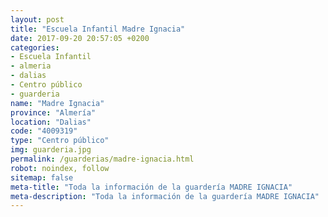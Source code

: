 ```yaml
---
layout: post
title: "Escuela Infantil Madre Ignacia"
date: 2017-09-20 20:57:05 +0200
categories:
- Escuela Infantil
- almeria
- dalias
- Centro público
- guarderia
name: "Madre Ignacia"
province: "Almería"
location: "Dalias"
code: "4009319"
type: "Centro público"
img: guarderia.jpg
permalink: /guarderias/madre-ignacia.html
robot: noindex, follow
sitemap: false
meta-title: "Toda la información de la guardería MADRE IGNACIA"
meta-description: "Toda la información de la guardería MADRE IGNACIA"
---
```

